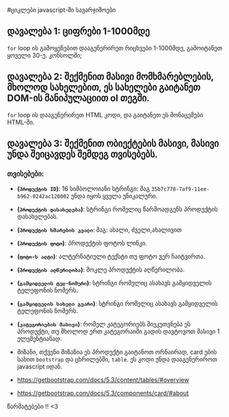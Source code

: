 #ციკლები javascript-ში  სავარჯიშოები

## დავალება 1:  ციფრები 1-1000მდე

`for` loop ის გამოყენებით დააგენერირეთ რიცხვები 1-1000მდე, გამოიტანეთ ყოველი 30-ე. კონსოლში;


## დავალება 2: შექმენით მასივი მომხმარებლების, მხოლოდ სახელებით, ეს სახელები გაიტანეთ DOM-ის მანიპულაციით ol თეგში.
`for` loop ის დააგენერირეთ HTML კოდი, და გაიტანეთ ეს მონაცემები HTML-ში.


## დავალება 3: შექმენით ობიექტების მასივი, მასივი უნდა შეიცავდეს შემდეგ თვისებებს.
### თვისებები:

- **(`პროდუქტის ID`)**: 16 სიმბოლოიანი სტრინგი: მაგ `35b7c778-7af9-11ee-b962-0242ac120002` უნდა იყოს ყველა უნიკალური.
- **(`პროდუქტის დასახელება`)**: სტრინგი რომელიც წარმოადგენს პროდუქტის დასახელებას.
- **(`პროდუქტის ხმარების კვალი`**: მაგ: ახალი, ძველი,ახალივით
- **(`პროდუქტის ფოტო`)**: პროდუქტის ფოტოს ლინკი.
- **(`ფოტო-ს ალტი`)**: ალტერნატიული ტექსტი თუ ფოტო ვერ ჩაიტვირთა.
- **(`პროდუქტის აღწერილობა`)**: მოკლე პროდუქტის აღწერილობა.
- **(`გამყიდველის ტელ-ნომერი`)**: სტრინგი რომელიც ასახავს გამყიდველის ტელეფონის ნომერს.
- **(`გამყიდველის სახელი გვარი`)**: სტრინგი რომელიც ასახავს გამყიდველის ტელეფონის ნომერს.
- **(`კატეგორიების მასივი`)**: რომელ კატეგორიებს მიეკუთვნება ეს პროდუქტი, თუ მხოლოდ ერთ კატეგორაიში გადის დავტოვოთ მასივი 1 ელემენტიანად.

- მიზანი, თქვენი მიზანია ეს პროდუქტი გაიტანოთ ორნაირად, card ების სახით  `bootstrap` და ცხრილებში, `table`. ეს კოდი უნდა დააგენერიროთ javascript იდან.
- https://getbootstrap.com/docs/5.3/content/tables/#overview
- https://getbootstrap.com/docs/5.3/components/card/#about

წარმატებები !! <3
